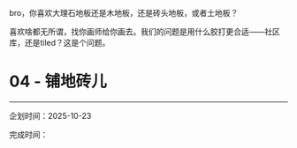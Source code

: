bro，你喜欢大理石地板还是木地板，还是砖头地板，或者土地板？

喜欢啥都无所谓，找你画师给你画去。我们的问题是用什么胶打更合适――社区库，还是tiled？这是个问题。

# 04 - 铺地砖儿




---

企划时间：2025-10-23

完成时间：
